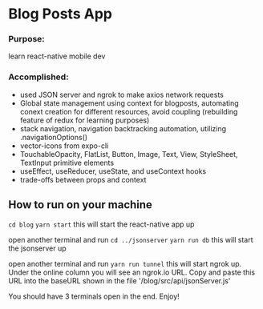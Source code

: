 # Blog Posts App

### Purpose: 
learn  react-native mobile dev 

### Accomplished: 
* used JSON server and ngrok to make axios network requests
* Global state management using context for blogposts, automating conext creation for different resources, avoid coupling (rebuilding feature of redux for learning purposes)
* stack navigation, navigation backtracking automation, utilizing .navigationOptions()
* vector-icons from expo-cli
* TouchableOpacity, FlatList, Button, Image, Text, View, StyleSheet, TextInput primitive elements
* useEffect, useReducer, useState, and useContext hooks
* trade-offs between props and context

## How to run on your machine
`cd blog`
`yarn start`
this will start the react-native app up

open another terminal and run
`cd ../jsonserver`
`yarn run db`
this will start the jsonserver up

open another terminal and run 
`yarn run tunnel`
this will start ngrok up. Under the online column you will
see an ngrok.io URL. Copy and paste this URL into the baseURL shown in the file '/blog/src/api/jsonServer.js' 

You should have 3 terminals open in the end. Enjoy! 





